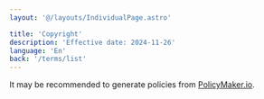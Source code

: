 ```yaml
---
layout: '@/layouts/IndividualPage.astro'

title: 'Copyright'
description: 'Effective date: 2024-11-26'
language: 'En'
back: '/terms/list'
---
```


It may be recommended to generate policies from [PolicyMaker.io](https://policymaker.io).
